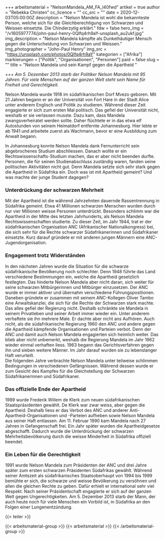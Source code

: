 +++
arbeitsmaterial = "NelsonMandela_AM_FA_l40fwd"
artikel = true
author = "Rebekka Christen"
cc_licence = ""
cc_src = ""
date = 2020-12-03T05:00:00Z
description = "Nelson Mandela ist wohl die bekannteste Person, welche sich für die Gleichberechtigung von Schwarzen und Weissen einsetzte. Die Chinderzytig erklärt."
fdw = false
hero_img = "/v1605977774/john-paul-henry-0Qlfq4rh9aY-unsplash_au2ukf.jpg"
img_description = "Nelson Mandela kämpfte als Dunkelhäutiger Mensch gegen die Unterscheidung von Schwarzen und Weissen."
img_photographer = "John-Paul Henry"
img_src = "https://unsplash.com/photos/0Qlfq4rh9aY"
kategorien = ["Afrika"]
markierungen = ["Politik", "Organisationen", "Personen"]
paid = false
slug = ""
title = "Nelson Mandela und sein Kampf gegen die Apartheid "

+++
_Am 5. Dezember 2013 starb der Politiker Nelson Mandela mit 95 Jahren. Für viele Menschen auf der ganzen Welt steht sein Name für Freiheit und Gerechtigkeit._

Nelson Mandela wurde 1918 im südafrikanischen Dorf Mvezo geboren. Mit 21 Jahren begann er an der Universität von Fort Hare in der Stadt Alice unter anderem Englisch und Politik zu studieren. Während dieser Zeit engagierte er sich zum ersten Mal politisch. Das gefiel der Universität nicht, weshalb er sie verlassen musste. Dazu kam, dass Mandela zwangsverheiratet werden sollte. Daher flüchtete er in das etwa elf Autostunden von seinem Heimatdorf entfernte Johannesburg. Hier lebte er ab 1941 und arbeitete zuerst als Wachmann, bevor er eine Ausbildung zum Anwalt begann.

In Johannesburg konnte Nelson Mandela dank Fernunterricht sein abgebrochenes Studium abschliessen. Danach wollte er ein Rechtswissenschafts-Studium machen, das er aber nicht beenden durfte. Personen, die für seinen Studienabschluss zuständig waren, fanden seine politischen Aktivitäten nicht gut. Denn Mandela setzte sich sehr stark gegen die Apartheid in Südafrika ein. Doch was ist mit Apartheid gemeint? Und was machte der junge Student dagegen?

### Unterdrückung der schwarzen Mehrheit

Mit der Apartheid ist die während Jahrzehnten dauernde Rassentrennung in Südafrika gemeint. Etwa 41 Millionen schwarzen Menschen wurden durch nur vier Millionen weisse Personen unterdrückt. Besonders schlimm war die Apartheid in der Mitte des letzten Jahrhunderts, als Nelson Mandela Rechtswissenschaften studierte. Zu dieser Zeit, im Jahr 1944, trat er der südafrikanischen Organisation ANC (Afrikanischer Nationalkongress) bei, die sich sehr für die Rechte schwarzer Südafrikanerinnen und Südafrikaner einsetzte. Kurz darauf gründete er mit anderen jungen Männern eine ANC-Jugendorganisation.

### Engagement trotz Widerständen

In den nächsten Jahren wurde die Situation für die schwarze südafrikanische Bevölkerung noch schlechter. Denn 1948 führte das Land verschiedene Bestimmungen ein, welche die Apartheid gesetzlich festlegten. Das hinderte Nelson Mandela aber nicht daran, sich weiter für seine schwarzen Mitbürgerinnen und Mitbürger einzusetzen. Der ANC wurde er immer aktiver und übernahm verschiedene Führungspositionen. Daneben gründete er zusammen mit seinem ANC-Kollegen Oliver Tambo eine Anwaltskanzlei, die sich für die Rechte der Schwarzen stark machte. Das alles gefiel der Regierung nicht. Deshalb schränkte sie Mandela in seinem Privatleben und seiner Arbeit immer wieder ein. Unter anderem verhaftete sie ihn mehrere Male. Er dachte aber nicht ans Aufhören. Auch nicht, als die südafrikanische Regierung 1960 den ANC und andere gegen die Apartheid kämpfende Organisationen und Parteien verbot. Denn der ANC und damit auch Nelson Mandela engagierten sich heimlich weiter. Das blieb aber nicht unbemerkt, weshalb die Regierung Mandela im Jahr 1962 wieder einmal verhaften liess. 1963 begann das Gerichtsverfahren gegen ihn und sieben weitere Männer. Im Jahr darauf wurden sie zu lebenslanger Haft verurteilt.  
Die folgenden Jahre verbrachte Nelson Mandela unter teilweise schlimmen Bedingungen in verschiedenen Gefängnissen. Während dessen wurde er zum Gesicht des Kampfes für die Gleichstellung der Schwarzen Südafrikanerinnen und Südafrikaner.

### Das offizielle Ende der Apartheid

1989 wurde Frederik Willem de Klerk zum neuen südafrikanischen Staatspräsidenten gewählt. De Klerk war zwar weiss, aber gegen die Apartheid. Deshalb liess er das Verbot des ANC und anderer Anti-Apartheid-Organisationen und -Parteien aufheben sowie Nelson Mandela aus seiner Haft entlassen. Am 11. Februar 1990 kam Mandela nach 27 Jahren in Gefangenschaft frei. Ein Jahr später wurden die Apartheidgesetze abgeschafft. Dadurch wurde die Unterdrückung der schwarzen Mehrheitsbevölkerung durch die weisse Minderheit in Südafrika offiziell beendet.

### Ein Leben für die Gerechtigkeit

1991 wurde Nelson Mandela zum Präsidenten der ANC und drei Jahre später zum ersten schwarzen Präsidenten Südafrikas gewählt. Während seiner Amtszeit als südafrikanisches Staatsoberhaupt von 1994 bis 1999 bemühte er sich, die schwarze und weisse Bevölkerung zu versöhnen und allen die gleichen Rechte zu geben. Dafür erhielt er international sehr viel Respekt. Nach seiner Präsidentschaft engagierte er sich auf der ganzen Welt gegen Ungerechtigkeiten. Am 5. Dezember 2013 starb der Mann, der auch heute noch für viele Menschen ein Vorbild ist, in Südafrika an den Folgen einer Lungenentzündung.

{{< teiler >}}

{{< arbeitsmaterial-group >}}
{{< arbeitsmaterial >}}
{{< /arbeitsmaterial-group >}}